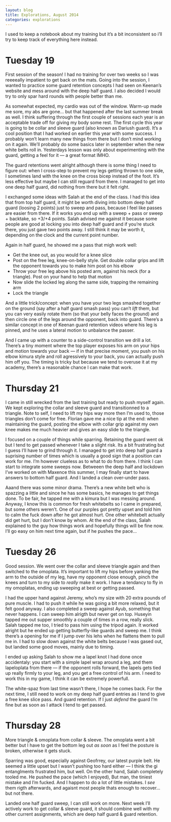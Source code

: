 ```yaml
---
layout: blog
title: Explorations, August 2014
categories: explorations
---
```

I used to keep a notebook about my training but it’s a bit inconsistent so i’ll try to keep track of everything here instead.

# Tuesday 19
First session of the season! I had no training for over two weeks so I was reeeeally impatient to get back on the mats. Going into the session, I wanted to practice some guard retention concepts I had seen on Keenan’s website and mess around with the deep half guard. I also decided I would try to only spar hard rounds with people better than me.

As somewhat expected, my cardio was out of the window. Warm-up made me sore, my abs are gone… but that happened after the last summer break as well. I think suffering through the first couple of sessions each year is an acceptable trade off for giving my body some rest. The first cycle this year is going to be collar and sleeve guard (also known as Dariush guard). It’s a cool position that I had worked on earlier this year with some success. I probably won’t learn many new things from there but I don’t mind working on it again. We’ll probably do some basics later in september when the new white belts roll in. Yesterdays lesson was only about experimenting with the guard, getting a feel for it — a great format IMHO.

The guard retentions went alright although there is some thing I need to figure out: when I cross-step to prevent my legs getting thrown to one side, I sometimes land with the knee on the cross bicep instead of the foot. It’s less effective but maybe I can still reguard from there. I managed to get into one deep half guard, did nothing from there but it felt right.

I exchanged some ideas with Salah at the end of the class. I had this idea that from top half guard, it might be worth diving into bottom deep half guard (loosing 2 points) just to sweep and pass, because I feel like passes are easier from there. If it works you end up with a sweep + pass or sweep + backtake, so +3/+4 points. Salah advised me against it because some people are good at locking you into deep half guard and if you’re stuck there, you just gave two points away. I still think it may be worth it, depending on the clock and the current point number.

Again in half guard, he showed me a pass that migh work well:

- Get the knee out, as you would for a knee slice
- Post on the free leg, knee-on-belly style. Get double collar grips and lift the opponent towards you to make him post on his elbow
- Throw your free leg above his posted arm, against his neck (for a triangle). Post on your hand to help that motion
- Now slide the locked leg along the same side, trapping the remaining arm
- Lock the triangle

And a little trick/concept: when you have your two legs smashed together on the ground (say after a half guard smash pass) you can’t *lift* them, but you can very easily rotate them (so that your belly faces the ground) and then circle one of the legs around the opponent, back into guard. There’s a similar concept in one of Keenan guard retention videos where his leg is pinned, and he uses a lateral motion to unbalance the passer.

And I came up with a counter to a side-control transition we drill a lot. There’s a tiny moment where the top player exposes his arm on your hips and motion towards your back — if in that precise moment, you push on his elbow kimura style and roll agressively to your back, you can actually push him off you. The timing is tricky but because we tend to overuse it at my academy, there’s a reasonable chance I can make that work.


# Thursday 21
I came in still wrecked from the last training but ready to push myself again. We kept exploring the collar and sleeve guard and transitionned to a triangle. Note to self, I need to lift my hips way more then I’m used to, those triangles don’t come for free. Florian gave me a nice tip at the end: when maintaining the guard, posting the elbow with collar grip against my own knee makes me much heavier and gives an easy slide to the triangle.

I focused on a couple of things while sparring. Retaining the guard went ok but I tend to get passed whenever I take a slight risk. Its a bit frustrating but I guess I’ll have to grind through it. I managed to get into deep half guard a suprising number of times which is usually a good sign that a position can work for me. I’m however clueless as to what to do from there. I think I can start to integrate some sweeps now. Betweeen the deep half and lockdown I’ve worked on with Maxence this summer, I may finally start to have answers to bottom half guard. And I landed a clean over-under pass.

Aaand there was some minor drama. There’s a new white belt who is spazzing a little and since he has some basics, he manages to get things done. To be fair, he tapped me with a kimura but I was messing around. Anyway, I know this is common for fresh whitebelts so I came in prepared, but some others weren’t. One of our purples got pretty upset and told him to calm the fuck down after he got almost hurt. One other whitebelt actually did get hurt, but I don’t know by whom. At the end of the class, Salah explained to the guy how things work and hopefully things will be fine now. I’ll go easy on him next time again, but if he pushes the pace…


# Tuesday 26
Good session. We went over the collar and sleeve triangle again and then switched to the omoplata. It’s important to lift my hips before yanking the arm to the outside of my leg, have my opponent close enough, pinch the knees and turn to my side to *really* make it work. I have a tendancy to fly in my omoplatas, ending up sweeping at best or getting passed.

I had the upper hand against Jeremy, who’s my size with 20 extra pounds of pure muscle. I had to push it while he was going a bit more relaxed, but it felt good anyway. I also completed a sweep against Ayub, something that never happens. I can sweep him alrigth but never get on top. Huseyin tapped me out supper smoothly a couple of times in a row, really slick. Salah tapped me too, I tried to pass him using the tripod again. It worked alright but he ended up getting butterfly-like guards and sweep me. I think there’s a opening for me if I jump over his lehs when he flattens them to pull me in. I had to slow down against the white belts because I was gased out, but landed some good moves, mainly due to timing.

I ended up asking Salah to show me a lapel knot I had done once accidentaly: you start with a simple lapel wrap around a leg, and them lapeloplata from there — if the opponent rolls forward, the lapels gets tied up really firmly to your leg, and you get a free control of his arm. I need to work this in my game, I think it can be extremely powerfull.

The white-spaz from last time wasn’t there, I hope he comes back. For the next time, I still need to work on my deep half guard entries as I tend to give a free knee slice pass. And guard retention. If I just *defend* the guard I’m fine but as soon as I attack I tend to get passed.


# Thursday 28
More triangle & omoplata from collar & sleeve. The omoplata went a bit better but I have to get the bottom leg out *as soon* as I feel the posture is broken, otherwise it gets stuck.

Sparring was good, especially against Geofrrey, our latest purple belt. He seemed a little upset but I wasn’t pushing too hard either — I think the gi entanglments frustrated him, but well. On the other hand, Salah completely tooled me. He pushed the pace (which I enjoyed), But man, the tiniest mistake and I’m fucked. And I happen to do a lot of little mistakes. I *see* them rigth afterwards, and agaisnt most people thats enough to recover… but not there.

Landed one half guard sweep, I can still work on more. Next week I’ll actively work to get collar & sleeve guard, it should combine well with my other current assignments, which are deep half guard & guard retention.